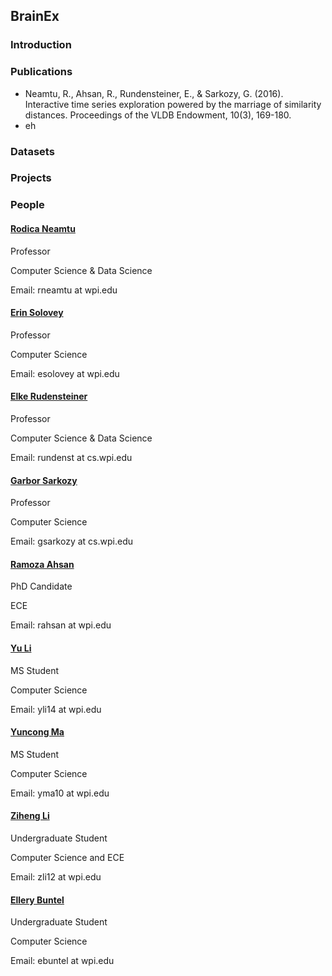 ## BrainEx

### Introduction

### Publications 

* Neamtu, R., Ahsan, R., Rundensteiner, E., & Sarkozy, G. (2016). Interactive time series exploration powered by the marriage of similarity distances. Proceedings of the VLDB Endowment, 10(3), 169-180.
* eh

### Datasets

### Projects

### People

#### [Rodica Neamtu](http://web.cs.wpi.edu/~rneamtu/)

Professor

Computer Science & Data Science

Email: rneamtu at wpi.edu

#### [Erin Solovey](http://users.wpi.edu/~esolovey/)

Professor

Computer Science

Email: esolovey at wpi.edu

####  [Elke Rudensteiner](http://davis.wpi.edu/dsrg/MEMBERS/rundenst/)

Professor

Computer Science & Data Science

Email: rundenst at cs.wpi.edu

#### [Garbor Sarkozy](http://web.cs.wpi.edu/~gsarkozy/)

Professor

Computer Science

Email: gsarkozy at cs.wpi.edu

#### [Ramoza Ahsan](http://web.cs.wpi.edu/~rahsan/)

PhD Candidate

ECE

Email: rahsan at wpi.edu

#### [Yu Li](https://www.linkedin.com/in/yli14/)

MS Student

Computer Science

Email: yli14 at wpi.edu

#### [Yuncong Ma](https://www.linkedin.com/in/yuncong-ma-a26b89104/)

MS Student

Computer Science

Email: yma10 at wpi.edu

#### [Ziheng Li](https://www.linkedin.com/in/ziheng-leo-li/)

Undergraduate Student

Computer Science and ECE

Email: zli12 at wpi.edu

#### [Ellery Buntel](www.linkedin.com/in/ellery-buntel)

Undergraduate Student

Computer Science

Email: ebuntel at wpi.edu
